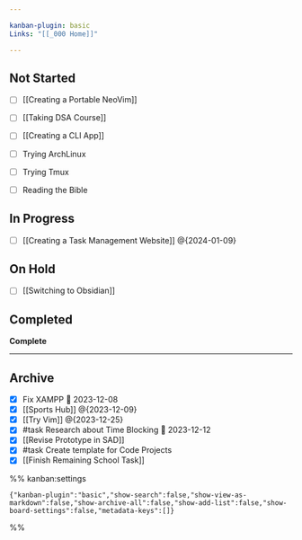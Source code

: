```yaml
---

kanban-plugin: basic
Links: "[[_000 Home]]"

---
```


## Not Started

- [ ] [[Creating a Portable NeoVim]]
- [ ] [[Taking DSA Course]]
- [ ] [[Creating a CLI App]]
- [ ] Trying ArchLinux
- [ ] Trying Tmux
- [ ] Reading the Bible


## In Progress

- [ ] [[Creating a Task Management Website]] @{2024-01-09}


## On Hold

- [ ] [[Switching to Obsidian]]


## Completed

**Complete**


***

## Archive

- [x] Fix XAMPP 📅 2023-12-08
- [x] [[Sports Hub]] @{2023-12-09}
- [x] [[Try Vim]] @{2023-12-25}
- [x] #task Research about Time Blocking 📅 2023-12-12
- [x] [[Revise Prototype in SAD]]
- [x] #task Create template for Code Projects
- [x] [[Finish Remaining School Task]]

%% kanban:settings
```
{"kanban-plugin":"basic","show-search":false,"show-view-as-markdown":false,"show-archive-all":false,"show-add-list":false,"show-board-settings":false,"metadata-keys":[]}
```
%%